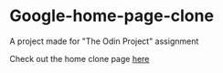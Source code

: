 # Google-home-page-clone
A project made for "The Odin Project" assignment

Check out the home clone page [here](https://gowthampb.github.io/Google-home-page-clone/)
